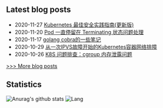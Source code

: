 
## Latest blog posts
- 2020-11-27 [Kubernetes 最佳安全实践指南(更新版)](https://opscloud.vip/2020/11/27/Kubernetes%20%E6%9C%80%E4%BD%B3%E5%AE%89%E5%85%A8%E5%AE%9E%E8%B7%B5%E6%8C%87%E5%8D%97(%E6%9B%B4%E6%96%B0%E7%89%88)/)
- 2020-11-20 [Pod 一直停留在 Terminating 状态问题处理](https://opscloud.vip/2020/11/20/Pod%20%E4%B8%80%E7%9B%B4%E5%81%9C%E7%95%99%E5%9C%A8%20Terminating%20%E7%8A%B6%E6%80%81%E9%97%AE%E9%A2%98%E5%A4%84%E7%90%86/)
- 2020-11-17 [golang cobra的一些笔记](https://opscloud.vip/2020/11/17/%20golang%20cobra%E7%9A%84%E4%B8%80%E4%BA%9B%E7%AC%94%E8%AE%B0/)
- 2020-10-29 [从一次IPVS故障开始的Kubernetes容器网络排障](https://opscloud.vip/2020/10/29/%E4%BB%8E%E4%B8%80%E6%AC%A1IPVS%E6%95%85%E9%9A%9C%E5%BC%80%E5%A7%8B%E7%9A%84Kubernetes%E5%AE%B9%E5%99%A8%E7%BD%91%E7%BB%9C%E6%8E%92%E9%9A%9C/)
- 2020-10-26 [K8S 问题排查：cgroup 内存泄露问题](https://opscloud.vip/2020/10/26/K8S%20%E9%97%AE%E9%A2%98%E6%8E%92%E6%9F%A5%EF%BC%9Acgroup%20%E5%86%85%E5%AD%98%E6%B3%84%E9%9C%B2%E9%97%AE%E9%A2%98/)

[>>> More blog posts](https://opscloud.vip/archives/)

## Statistics
![Anurag's github stats](https://github-readme-stats.vercel.app/api?username=evenno&show_icons=true&theme=dark)
![Lang](https://github-readme-stats.vercel.app/api/top-langs/?username=evenno&hide=ipynb,html&layout=compact)
